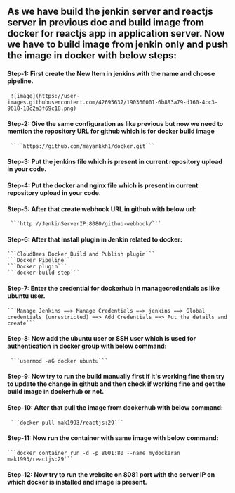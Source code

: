 ## As we have build the jenkin server and reactjs server in previous doc and build image from docker for reactjs app in application server. Now we have to     build image from jenkin only and push the image in docker with below steps:

#### Step-1: First create the New Item in jenkins with the name and choose pipeline.

     ![image](https://user-images.githubusercontent.com/42695637/190360001-6b883a79-d160-4cc3-9618-18c2a3f69c18.png)

#### Step-2: Give the same configuration as like previous but now we need to mention the repository URL for github which is for docker build image

     ````https://github.com/mayankkh1/docker.git```
     
#### Step-3: Put the jenkins file which is present in current repository upload in your code.

#### Step-4: Put the docker and nginx file which is present in current repository upload in your code.


#### Step-5: After that create webhook URL in github with below url:
  
     ```http://JenkinServerIP:8080/github-webhook/```
     
 
#### Step-6: After that install plugin in Jenkin related to docker:
  
    ```CloudBees Docker Build and Publish plugin```
    ```Docker Pipeline```
    ```Docker plugin```
    ```docker-build-step```
    
#### Step-7: Enter the credential for dockerhub in managecredentials as like ubuntu user.
             
    ```Manage Jenkins ==> Manage Credentials ==> jenkins ==> Global credentials (unrestricted) ==> Add Credentials ==> Put the details and create```

#### Step-8: Now add the ubuntu user or SSH user which is used for authentication in docker group with below command:
  
     ```usermod -aG docker ubuntu```
     
#### Step-9:  Now try to run the build manually first if it's working fine then try to update the change in github and then check if working fine and get the build image in dockerhub or not.

#### Step-10: After that pull the image from dockerhub with below command:
 
     ```docker pull mak1993/reactjs:29```

#### Step-11: Now run the container with same image with below command:

    ```docker container run -d -p 8001:80 --name mydockeran mak1993/reactjs:29```
    
#### Step-12: Now try to run the website on 8081 port with the server IP on which docker is installed and image is present.    
    
    
     
     
     

     
